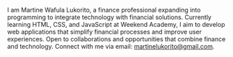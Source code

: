 I am Martine Wafula Lukorito, a finance professional expanding into programming to integrate technology with financial solutions. Currently learning HTML, CSS, and JavaScript at Weekend Academy, I aim to develop web applications that simplify financial processes and improve user experiences. Open to collaborations and opportunities that combine finance and technology. Connect with me via email: martinelukorito@gmail.com.
